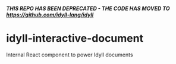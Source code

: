 ***THIS REPO HAS BEEN DEPRECATED - THE CODE HAS MOVED TO https://github.com/idyll-lang/idyll***

# idyll-interactive-document
Internal React component to power Idyll documents
